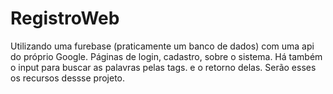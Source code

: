 # RegistroWeb
Utilizando uma furebase (praticamente um banco de dados) com uma api do próprio Google. Páginas de login, cadastro, sobre o sistema. Há também o input para buscar as palavras pelas tags. e o retorno delas. Serão esses os recursos dessse projeto.
